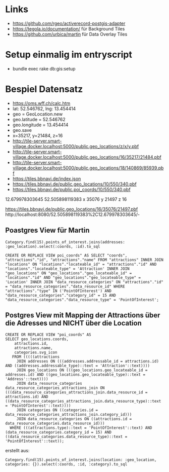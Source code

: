 # Links

- https://github.com/rgeo/activerecord-postgis-adapter
- https://tegola.io/documentation/ für Background Tiles
- https://github.com/urbica/martin für Data Overlay Tiles


# Setup einmalig im entryscript

- bundle exec rake db:gis:setup


# Bespiel Datensatz

- https://oms.wff.ch/calc.htm
- lat: 52.546762, lng: 13.454414
- geo = GeoLocation.new
- geo.latitude = 52.546762
- geo.longitude = 13.454414
- geo.save
- x=35217, y=21484, z=16
- http://tile-server.smart-village.docker.localhost:5000/public.geo_locations/z/x/y.pbf
- http://tile-server.smart-village.docker.localhost:5000/public.geo_locations/16/35217/21484.pbf
- http://tile-server.smart-village.docker.localhost:5000/public.geo_locations/18/140869/85939.pbf
- https://tiles.bbnavi.de/index.json
- https://tiles.bbnavi.de/public.geo_locations/10/550/340.pbf
- https://tiles.bbnavi.de/public.poi_coords/10/550/340.pbf


12.679978303645 52.505898119383
x 35076
y 21497
z 16

https://tiles.bbnavi.de/public.geo_locations/16/35076/21497.pbf
http://localhost:8080/52.505898119383%2C12.679978303645/-


## Poastgres View für Martin
```
Category.find(15).points_of_interest.joins(addresses: :geo_location).select(:coords, :id).to_sql
```

```
CREATE OR REPLACE VIEW poi_coords" AS SELECT "coords", "attractions"."id", "attractions"."name" FROM "attractions" INNER JOIN "locations" ON "locations"."locateable_id" = "attractions"."id" AND "locations"."locateable_type" = 'Attraction' INNER JOIN "geo_locations" ON "geo_locations"."geo_locateable_id" = "locations"."id" AND "geo_locations"."geo_locateable_type" = 'Location' INNER JOIN "data_resource_categories" ON "attractions"."id" = "data_resource_categories"."data_resource_id" WHERE "attractions"."type" IN ('PointOfInterest') AND "data_resource_categories"."category_id" = 15 AND "data_resource_categories"."data_resource_type" = 'PointOfInterest';
```


## Postgres View mit Mapping der Attractions über die Adresses und NICHT über die Location

```
CREATE OR REPLACE VIEW "poi_coords" AS
SELECT geo_locations.coords,
    attractions.id,
    attractions.name,
    categories.svg_icon
   FROM (((((attractions
     JOIN addresses ON (((addresses.addressable_id = attractions.id) AND ((addresses.addressable_type)::text = 'Attraction'::text))))
     JOIN geo_locations ON (((geo_locations.geo_locateable_id = addresses.id) AND ((geo_locations.geo_locateable_type)::text = 'Address'::text))))
     JOIN data_resource_categories data_resource_categories_attractions_join ON (((data_resource_categories_attractions_join.data_resource_id = attractions.id) AND ((data_resource_categories_attractions_join.data_resource_type)::text = 'PointOfInterest'::text))))
     JOIN categories ON ((categories.id = data_resource_categories_attractions_join.category_id)))
     JOIN data_resource_categories ON ((attractions.id = data_resource_categories.data_resource_id)))
  WHERE (((attractions.type)::text = 'PointOfInterest'::text) AND (data_resource_categories.category_id = 15) AND ((data_resource_categories.data_resource_type)::text = 'PointOfInterest'::text));
```

erstellt aus:

```
Category.find(15).points_of_interest.joins(location: :geo_location, categories: {}).select(:coords, :id, :category).to_sql
```
